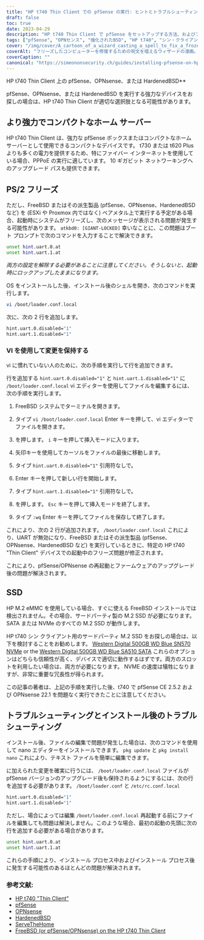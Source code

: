 ```yaml
---
title: "HP t740 Thin Client での pfSense の実行: ヒントとトラブルシューティング ガイド"
draft: false
toc: true
date: 2023-04-29
description: "HP t740 Thin Client で pfSense をセットアップする方法、およびフリーズや SSD 検出の問題などの潜在的な問題のトラブルシューティング方法を学びます。"
tags: ["pfSense", "OPNセンス", "強化されたBSD", "HP t740", "シン・クライアント", "ホームサーバー", "PPPoE", "FreeBSD", "ブートプロンプト", "loader.conf.local", "ナノエディター", "SSDの検出", "M.2 SSD", "ウエスタンデジタル", "トラブルシューティング", "インストール後", "UART", "ESXi", "プロクスモックス"]
cover: "/img/cover/A_cartoon_of_a_wizard_casting_a_spell_to_fix_a_frozen_computer.png"
coverAlt: "フリーズしたコンピューターを修復するための呪文を唱えるウィザードの漫画。「問題が解決しました」という吹き出しが表示されます。"
coverCaption: ""
canonical: "https://simeononsecurity.ch/guides/installing-pfsense-on-hp-t740-thin-client/"
---
```

 HP t740 Thin Client 上の pfSense、OPNsense、または HardenedBSD**

pfSense、OPNsense、または HardenedBSD を実行する強力なデバイスをお探しの場合は、HP t740 Thin Client が適切な選択肢となる可能性があります。

## より強力でコンパクトなホーム サーバー

HP t740 Thin Client は、強力な pfSense ボックスまたはコンパクトなホーム サーバーとして使用できるコンパクトなデバイスです。 t730 または t620 Plus よりも多くの電力を提供するため、特にファイバー インターネットを使用している場合、PPPoE の実行に適しています。 10 ギガビット ネットワーキングへのアップグレード パスも提供できます。

## PS/2 フリーズ

ただし、FreeBSD またはその派生製品 (pfSense、OPNsense、HardenedBSD など) を (ESXi や Proxmox 内ではなく) ベアメタル上で実行する予定がある場合、起動時にシステムがフリーズし、次のメッセージが表示される問題が発生する可能性があります。 `atkbd0: [GIANT-LOCKED]` 幸いなことに、この問題はブート プロンプトで次のコマンドを入力することで解決できます。

```bash
unset hint.uart.0.at
unset hint.uart.1.at
```

*両方の設定を解除する必要があることに注意してください。そうしないと、起動時にロックアップしたままになります。*

OS をインストールした後、インストール後のシェルを開き、次のコマンドを実行します。

```bash
vi /boot/loader.conf.local
```
次に、次の 2 行を追加します。
```bash
hint.uart.0.disabled="1"
hint.uart.1.disabled="1"
```

### VI を使用して変更を保持する
vi に慣れていない人のために、次の手順を実行して行を追加できます。

行を追加する `hint.uart.0.disabled="1"` と `hint.uart.1.disabled="1"` に `/boot/loader.conf.local` vi エディターを使用してファイルを編集するには、次の手順を実行します。

1. FreeBSD システムでターミナルを開きます。

2. タイプ `vi /boot/loader.conf.local` Enter キーを押して、vi エディターでファイルを開きます。

3. を押します。 `i` キーを押して挿入モードに入ります。

4. 矢印キーを使用してカーソルをファイルの最後に移動します。

5. タイプ `hint.uart.0.disabled="1"` 引用符なしで。

6. Enter キーを押して新しい行を開始します。

7. タイプ `hint.uart.1.disabled="1"` 引用符なしで。

8. を押します。 `Esc` キーを押して挿入モードを終了します。

9. タイプ `:wq` Enter キーを押してファイルを保存して終了します。

これにより、次の 2 行が追加されます。 `/boot/loader.conf.local` これにより、UART が無効になり、FreeBSD またはその派生製品 (pfSense、OPNsense、HardenedBSD など) を実行しているときに、特定の HP t740 "Thin Client" デバイスでの起動中のフリーズ問題が修正されます。

これにより、pfSense/OPNsense の再起動とファームウェアのアップグレード後の問題が解決されます。

## SSD

HP M.2 eMMC を使用している場合、すぐに使える FreeBSD インストールでは検出されません。その場合、サードパーティ製の M.2 SSD が必要になります。 SATA または NVMe のすべての M.2 SSD が動作します。

HP t740 シン クライアント用のサードパーティ M.2 SSD をお探しの場合は、以下を検討することをお勧めします。 [Western Digital 500GB WD Blue SN570 NVMe](https://amzn.to/44bFCBk) or the [Western Digital 500GB WD Blue SA510 SATA](https://amzn.to/3AEbd0V) これらのオプションはどちらも信頼性が高く、デバイスで適切に動作するはずです。両方のスロットを利用したい場合は、両方が必要になります。 NVME の速度は犠牲になりますが、非常に重要な冗長性が得られます。

この記事の著者は、上記の手順を実行した後、t740 で pfSense CE 2.5.2 および OPNsense 22.1 を問題なく実行できたことに注意してください。

## トラブルシューティングとインストール後のトラブルシューティング

インストール後、ファイルの編集で問題が発生した場合は、次のコマンドを使用して nano エディターをインストールできます。 `pkg update` と `pkg install nano` これにより、テキスト ファイルを簡単に編集できます。

に加えられた変更を確実に行うには、 `/boot/loader.conf.local` ファイルが pfSense バージョンのアップグレード後も保持されるようにするには、次の行を追加する必要があります。 `/boot/loader.conf` と `/etc/rc.conf.local` 
```bash
hint.uart.0.disabled="1"
hint.uart.1.disabled="1"
```

ただし、場合によっては編集 `/boot/loader.conf.local` 再起動する前にファイルを編集しても問題は解決しません。このような場合、最初の起動の先頭に次の行を追加する必要がある場合があります。

```bash
unset hint.uart.0.at
unset hint.uart.1.at
```

これらの手順により、インストール プロセス中およびインストール プロセス後に発生する可能性のあるほとんどの問題が解決されます。

### 参考文献:
- [HP t740 "Thin Client"](https://www8.hp.com/us/en/thin-clients/t740.html)
- [pfSense](https://www.pfsense.org/)
- [OPNsense](https://opnsense.org/)
- [HardenedBSD](https://hardenedbsd.org/)
- [ServeTheHome](https://www.servethehome.com/hp-t740-thin-client-review/)
- [FreeBSD (or pfSense/OPNsense) on the HP t740 Thin Client](https://www.neelc.org/posts/hp-t740-freebsd/)